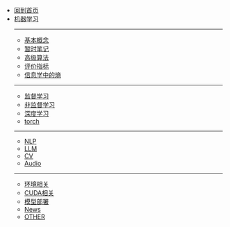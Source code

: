 - [回到首页](/)
- [机器学习](ML/)
  - ---
  - [基本概念](ML/基本概念)
  - [暂时笔记](ML/tmp_note/)
  - [高级算法](ML/高级/)
  - [评价指标](ML/metric)
  - [信息学中的熵](ML/信息学中的熵)
  - ---
  - [监督学习](ML/监督学习/)
  - [非监督学习](ML/非监督学习/)
  - [深度学习](ML/深度学习/)
  - [torch](ML/torch/)
  - ---
  - [NLP](ML/NLP/)
  - [LLM](ML/llm)
  - [CV](ML/CV/)
  - [Audio](ML/Audio/)
  - ---
  - [环境相关](ML/env)
  - [CUDA相关](ML/cuda)
  - [模型部署](ML/deploy)
  - [News](ML/News)
  - [OTHER](ML/other)